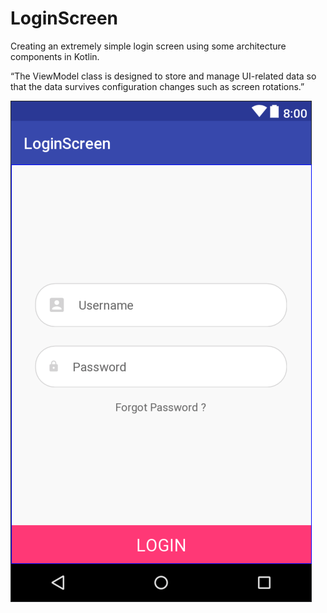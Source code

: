 # LoginScreen
Creating an extremely simple login screen using some architecture components in Kotlin.

“The ViewModel class is designed to store and manage UI-related data so that the data survives configuration changes such as screen rotations.”

![LoginScreen](https://raw.githubusercontent.com/CharlesAE/LoginScreen/master/screen.png "Login Screen")

